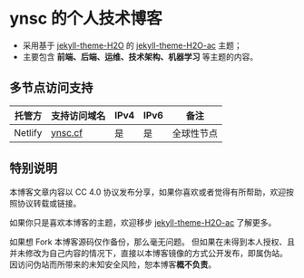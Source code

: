 # ynsc 的个人技术博客

- 采用基于 [jekyll-theme-H2O](https://github.com/kaeyleo/jekyll-theme-H2O) 的 [jekyll-theme-H2O-ac](https://github.com/zhonger/jekyll-theme-H2O-ac) 主题；
- 主要包含 **前端、后端、运维、技术架构、机器学习** 等主题的内容。

## 多节点访问支持

| 托管方 | 支持访问域名 | IPv4 | IPv6 | 备注 |
| ------------- | ------------- | ------------- | ------------- | ------------- |
| Netlify | [ynsc.cf](https://ynsc.cf) | 是 | 是 | 全球性节点 |


## 特别说明

本博客文章内容以 CC 4.0 协议发布分享，如果你喜欢或者觉得有所帮助，欢迎按照协议转载或链接。

如果你只是喜欢本博客的主题，欢迎移步 [jekyll-theme-H2O-ac](https://github.com/zhonger/jekyll-theme-h2o-ac) 了解更多。

如果想 Fork 本博客源码仅作备份，那么毫无问题。
但如果在未得到本人授权、且并未修改为自己内容的情况下，直接以本博客镜像的方式公开发布，即属伪站。
因访问伪站而所带来的未知安全风险，恕本博客**概不负责**。
